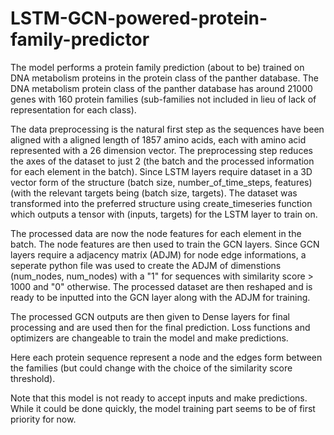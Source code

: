# LSTM-GCN-powered-protein-family-predictor

The model performs a protein family prediction (about to be) trained on DNA metabolism proteins in the protein class of the panther database. The DNA metabolism protein class of the panther database has around 21000 genes with 160 protein families (sub-families not included in lieu of lack of representation for each class).

The data preprocessing is the natural first step as the sequences have been aligned with a aligned length of 1857 amino acids, each with amino acid represented with a 26 dimension vector. The preprocessing step reduces the axes of the dataset to just 2 (the batch and the processed information for each element in the batch). Since LSTM layers require dataset in a 3D vector form of the structure (batch size, number_of_time_steps, features) (with the relevant targets being (batch size, targets). The dataset was transformed into the preferred structure using create_timeseries function which outputs a tensor with (inputs, targets) for the LSTM layer to train on.

The processed data are now the node features for each element in the batch. The node features are then used to train the GCN layers. Since GCN layers require a adjacency matrix (ADJM) for node edge informations, a seperate python file was used to create the ADJM of dimenstions (num_nodes, num_nodes) with a "1" for sequences with similarity score > 1000 and "0" otherwise. The processed dataset are then reshaped and is ready to be inputted into the GCN layer along with the ADJM for training.

The processed GCN outputs are then given to Dense layers for final processing and are used then for the final prediction. Loss functions and optimizers are changeable to train the model and make predictions. 

Here each protein sequence represent a node and the edges form between the families (but could change with the choice of the similarity score threshold).

Note that this model is not ready to accept inputs and make predictions. While it could be done quickly, the model training part seems to be of first priority for now.
